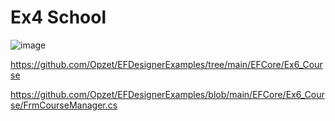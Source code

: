 ﻿
# Ex4 School

![image](https://github.com/user-attachments/assets/8b9cf398-e533-4c23-bcbb-0c2eb3e0b11e)


https://github.com/Opzet/EFDesignerExamples/tree/main/EFCore/Ex6_Course


https://github.com/Opzet/EFDesignerExamples/blob/main/EFCore/Ex6_Course/FrmCourseManager.cs

